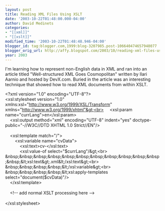 ```yaml
---
layout: post
title: Reading XML Files Using XSLT
date: '2003-10-22T01:48:00.000-04:00'
author: David Medinets
categories:
- "[[xml]]"
- "[[xslt]]"
modified_time: '2003-10-22T01:48:48.946-04:00'
blogger_id: tag:blogger.com,1999:blog-3207985.post-106640474657948077
blogger_orig_url: http://affy.blogspot.com/2003/10/reading-xml-files-using-xslt.md
year: 2003
---
```


I'm learning how to represent non-English data in XML and ran into an article titled "Well-structured XML Goes
Cosmopolitan" written by Ilari Aarnio and hosted by DevX.com. Buried in the article was an interesting technique that
showed how to read XML documents from within XSLT.



&lt;?xml version="1.0" encoding="UTF-8"?&gt;<br>
&lt;xsl:stylesheet version="1.0" xmlns:xsl="http://www.w3.org/1999/XSL/Transform"
xmlns="http://www.w3.org/1999/xhtml"&gt;<br>
&nbsp;&nbsp;&nbsp;&nbsp;&lt;xsl:param name="currLang"&gt;en&lt;/xsl:param&gt;<br>
&nbsp;&nbsp;&nbsp;&nbsp;&lt;xsl:output method="xml" encoding="UTF-8" indent="yes" doctype-public="-//W3C//DTD XHTML 1.0
Strict//EN"/&gt;<br>
<br>
&nbsp;&nbsp;&nbsp;&nbsp;&lt;xsl:template match="/"&gt;<br>
&nbsp;&nbsp;&nbsp;&nbsp;&nbsp;&nbsp;&nbsp;&nbsp;&lt;xsl:variable name="cvData"&gt;<br>
&nbsp;&nbsp;&nbsp;&nbsp;&nbsp;&nbsp;&nbsp;&nbsp;&nbsp;&nbsp;&nbsp;&nbsp;&lt;xsl:text&gt;cv-&lt;/xsl:text&gt;<br>
&nbsp;&nbsp;&nbsp;&nbsp;&nbsp;&nbsp;&nbsp;&nbsp;&nbsp;&nbsp;&nbsp;&nbsp;&lt;xsl:value-of select="$currLang"/&gt;<br>
&nbsp;&nbsp;&nbsp;&nbsp;&nbsp;&nbsp;&nbsp;&nbsp;&nbsp;&nbsp;&nbsp;&nbsp;&lt;xsl:text&gt;.xml&lt;/xsl:text&gt;<br>
&nbsp;&nbsp;&nbsp;&nbsp;&lt;/xsl:variable&gt;<br>
&nbsp;&nbsp;&nbsp;&nbsp;&lt;xsl:apply-templates select="document($cvData)"/&gt;<br>
&nbsp;&nbsp;&nbsp;&nbsp;&lt;/xsl:template&gt;<br>
<br>
&nbsp;&nbsp;&nbsp;&nbsp;&lt;!-- add normal XSLT processing here --&gt;<br>
<br>
&lt;/xsl:stylesheet&gt;<br>